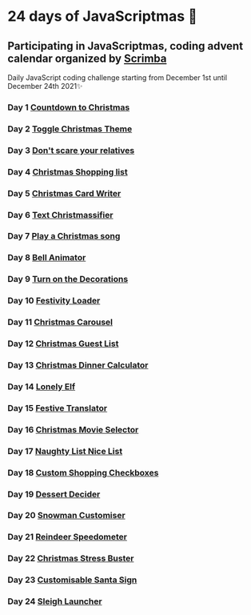 # 24 days of JavaScriptmas 🎄

## Participating in JavaScriptmas, coding advent calendar organized by [Scrimba](https://scrimba.com/learn/javascriptmas2021/)

Daily JavaScript coding challenge starting from December 1st until December 24th 2021✨

### Day 1 [Countdown to Christmas](https://scrimba.com/scrim/co222444589524b81aa1e45b4)

### Day 2 [Toggle Christmas Theme](https://scrimba.com/scrim/co49b493f8a89111009bc2f48)

### Day 3 [Don't scare your relatives](https://scrimba.com/scrim/co18546cda990f3cb288a9050)

### Day 4 [Christmas Shopping list](https://scrimba.com/scrim/co302432883691523072d07c6)

### Day 5 [Christmas Card Writer](https://scrimba.com/scrim/co80247408199212f1ce558b5)

### Day 6 [Text Christmassifier](https://scrimba.com/scrim/co09a406ca2fefb782e178da6)

### Day 7 [Play a Christmas song](https://scrimba.com/scrim/coec8403280c4b8ab48bbf7de)

### Day 8 [Bell Animator](https://scrimba.com/scrim/coda740d69bbc77bb530c73c0)

### Day 9 [Turn on the Decorations](https://scrimba.com/scrim/co900434c8754382e654d27d0)

### Day 10 [Festivity Loader](https://scrimba.com/scrim/co574475182d046db6ed11cbe)

### Day 11 [Christmas Carousel](https://scrimba.com/scrim/codaf4fd8862139317057e645)

### Day 12 [Christmas Guest List](https://scrimba.com/scrim/co6714b94bef2f41860fb52af)

### Day 13 [Christmas Dinner Calculator](https://scrimba.com/scrim/cob4d431e91942ca39069a66c)

### Day 14 [Lonely Elf](https://scrimba.com/scrim/coe77440c960f30ca8e18c52d)

### Day 15 [Festive Translator](https://scrimba.com/scrim/cocb2472cbabe64368015c0ac)

### Day 16 [Christmas Movie Selector](https://scrimba.com/scrim/coa9548d4bbd3661b112da9f5)

### Day 17 [Naughty List Nice List](https://scrimba.com/scrim/co7b64ed79fa4fac59bde8ec4)

### Day 18 [Custom Shopping Checkboxes](https://scrimba.com/scrim/co5904a8b8cef3aa1ebbef043)

### Day 19 [Dessert Decider](https://scrimba.com/scrim/co38f4205976c0f3d8f9e515c)

### Day 20 [Snowman Customiser](https://scrimba.com/scrim/co5a544998c95d947287851cb)

### Day 21 [Reindeer Speedometer](https://scrimba.com/scrim/cob084d4aae9799d01a85180b)

### Day 22 [Christmas Stress Buster](https://scrimba.com/scrim/co2544adb80efaff95787154d)

### Day 23 [Customisable Santa Sign](https://scrimba.com/scrim/coee94441b915a1a4f8fd19b2)

### Day 24 [Sleigh Launcher](https://scrimba.com/scrim/co0da4219966f52d218da77b8)
